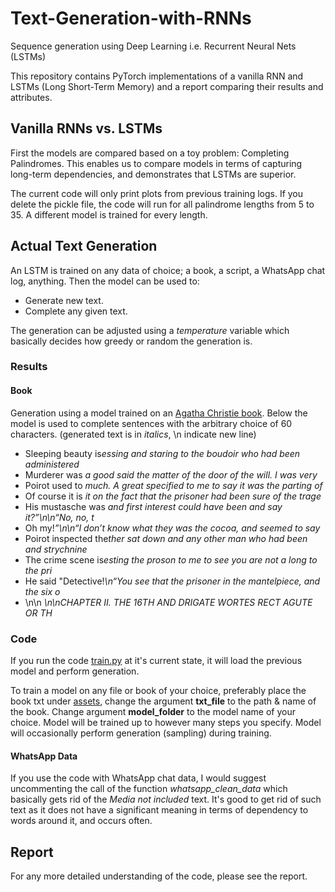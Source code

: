 # Text-Generation-with-RNNs
Sequence generation using Deep Learning i.e. Recurrent Neural Nets (LSTMs) 

This repository contains PyTorch implementations of a vanilla RNN and LSTMs (Long Short-Term Memory) and a report comparing their results and attributes.

## Vanilla RNNs vs. LSTMs
First the models are compared based on a toy problem: Completing Palindromes. This enables us to compare models in terms of capturing long-term dependencies, and demonstrates that LSTMs are superior.

The current code will only print plots from previous training logs. If you delete the pickle file, the code will run for all palindrome lengths from 5 to 35. A different model is trained for every length.

## Actual Text Generation
An LSTM is trained on any data of choice; a book, a script, a WhatsApp chat log, anything. Then the model can be used to:
- Generate new text.
- Complete any given text.

The generation can be adjusted using a *temperature* variable which basically decides how greedy or random the generation is.

### Results

#### Book
Generation using a model trained on an [Agatha Christie book](_part2_text_generation/assets/book_agatha.txt). Below the model is used to complete sentences with the arbitrary choice of 60 characters.
(generated text is in *italics*, \n indicate new line)

- Sleeping beauty is*essing and staring to the boudoir who had been administered*
- Murderer was *a good said the matter of the door of the will. I was very*
- Poirot used to *much. A great specified to me to say it was the parting of*
- Of course it is *it on the fact that the prisoner had been sure of the trage*
- His mustasche was *and first interest could have been and say it?”\n\n“No, no, t*
- Oh my!*”\n\n“I don’t know what they was the cocoa, and seemed to say*
- Poirot inspected the*ther sat down and any other man who had been and strychnine*
- The crime scene is*esting the proson to me to see you are not a long to the pri*
- He said "Detective!*\n“You see that the prisoner in the mantelpiece, and the six o*
- \n\n *\n\nCHAPTER II. THE 16TH AND DRIGATE WORTES RECT AGUTE OR TH*

### Code

If you run the code [train.py](_part2_text_generation/train.py) at it's current state, it will load the previous model and perform generation.

To train a model on any file or book of your choice, preferably place the book txt under [assets](_part2_text_generation/assets), change the argument **txt_file** to the path & name of the book. Change argument **model_folder** to the model name of your choice. Model will be trained up to however many steps you specify.
Model will occasionally perform generation (sampling) during training.

#### WhatsApp Data

If you use the code with WhatsApp chat data, I would suggest uncommenting the call of the function *whatsapp_clean_data* which basically gets rid of the *Media not included* text. It's good to get rid of such text as it does not have a significant meaning in terms of dependency to words around it, and occurs often.

## Report

For any more detailed understanding of the code, please see the report.